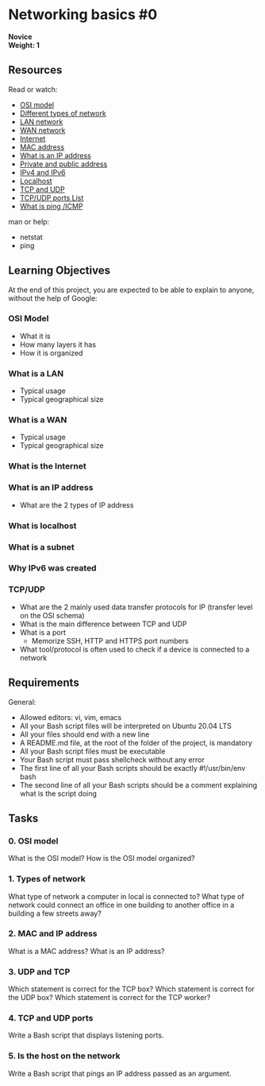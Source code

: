 # Networking basics #0
**Novice**  
**Weight: 1**  


## Resources
Read or watch:

- [OSI model](https://en.wikipedia.org/wiki/OSI_model)
- [Different types of network](https://www.youtube.com/watch?v=ul2GzADyHZM)
- [LAN network](https://www.cisco.com/c/en/us/solutions/small-business/resource-center/networking/lan-network.html)
- [WAN network](https://www.cisco.com/c/en/us/solutions/enterprise-networks/what-is-a-wan.html)
- [Internet](https://en.wikipedia.org/wiki/Internet)
- [MAC address](https://www.lifewire.com/what-is-a-mac-address-817979)
- [What is an IP address](https://www.avast.com/c-what-is-an-ip-address)
- [Private and public address](https://www.iplocation.net/public-vs-private-ip-address)
- [IPv4 and IPv6](https://www.webopedia.com/insights/ipv6-ipv4-difference/)
- [Localhost](https://en.wikipedia.org/wiki/Localhost)
- [TCP and UDP](https://www.howtogeek.com/190148/htg-explains-what-is-the-difference-between-tcp-and-udp/)
- [TCP/UDP ports List](https://en.wikipedia.org/wiki/List_of_TCP_and_UDP_port_numbers)
- [What is ping /ICMP](https://www.infobyip.com/ping.php)

man or help:
- netstat
- ping

## Learning Objectives
At the end of this project, you are expected to be able to explain to anyone, without the help of Google:

### OSI Model
- What it is
- How many layers it has
- How it is organized

### What is a LAN
- Typical usage
- Typical geographical size

### What is a WAN
- Typical usage
- Typical geographical size

### What is the Internet

### What is an IP address
- What are the 2 types of IP address

### What is localhost

### What is a subnet

### Why IPv6 was created

### TCP/UDP
- What are the 2 mainly used data transfer protocols for IP (transfer level on the OSI schema)
- What is the main difference between TCP and UDP
- What is a port
  - Memorize SSH, HTTP and HTTPS port numbers
- What tool/protocol is often used to check if a device is connected to a network

## Requirements
General:
- Allowed editors: vi, vim, emacs
- All your Bash script files will be interpreted on Ubuntu 20.04 LTS
- All your files should end with a new line
- A README.md file, at the root of the folder of the project, is mandatory
- All your Bash script files must be executable
- Your Bash script must pass shellcheck without any error
- The first line of all your Bash scripts should be exactly #!/usr/bin/env bash
- The second line of all your Bash scripts should be a comment explaining what is the script doing

## Tasks
### 0. OSI model
What is the OSI model? How is the OSI model organized?

### 1. Types of network
What type of network a computer in local is connected to? What type of network could connect an office in one building to another office in a building a few streets away?

### 2. MAC and IP address
What is a MAC address? What is an IP address?

### 3. UDP and TCP
Which statement is correct for the TCP box? Which statement is correct for the UDP box? Which statement is correct for the TCP worker?

### 4. TCP and UDP ports
Write a Bash script that displays listening ports.

### 5. Is the host on the network
Write a Bash script that pings an IP address passed as an argument.

